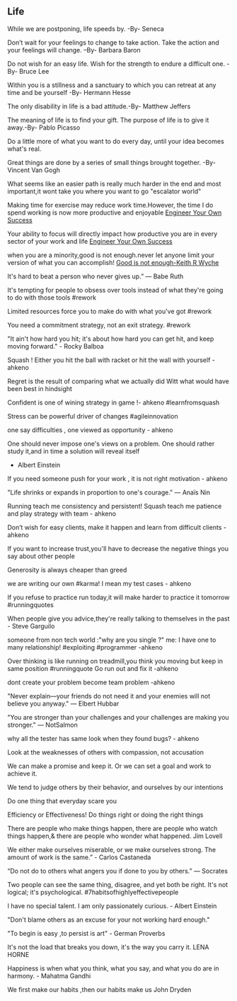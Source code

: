 <h2>Life</h2>
While we are postponing, life speeds by. -By- Seneca

Don’t wait for your feelings to change to take action. Take the action and your feelings will change. –By- Barbara Baron

Do not wish for an easy life. Wish for the strength to endure a difficult one. -By- Bruce Lee

Within you is a stillness and a sanctuary to which you can retreat at any time and be yourself -By- Hermann Hesse

The only disability in life is a bad attitude.-By- Matthew Jeffers

The meaning of life is to find your gift. The purpose of life is to give it away.-By- Pablo Picasso

Do a little more of what you want to do every day, until your idea becomes what's real.

Great things are done by a series of small things brought together. -By- Vincent Van Gogh

What seems like an easier path is really much harder in the end and most important,it wont take you where you want to go "escalator world"

Making time for exercise may reduce work time.However, the time I do spend working is now more productive and enjoyable <a href="https://www.goodreads.com/book/show/17396004-engineer-your-own-success">Engineer Your Own Success</a>

Your ability to focus will directly impact how productive you are in every sector of your work and life  <a href="https://www.goodreads.com/book/show/17396004-engineer-your-own-success">Engineer Your Own Success</a>

when you are a minority,good is not enough.never let anyone limit your version of what you can accomplish! <a href="https://www.goodreads.com/book/show/2967518-good-is-not-enough">Good is not enough-Keith R Wyche </a>

It's hard to beat a person who never gives up.” ― Babe Ruth

It's tempting for people to obsess over tools instead of what they're going to do with those tools #rework

Limited resources force you to make do with what you've got #rework

You need a commitment strategy, not an exit strategy. #rework

"It ain't how hard you hit; it's about how hard you can get hit, and keep moving forward." - Rocky Balboa 

Squash ! Either you hit the ball with racket or hit the wall with yourself - ahkeno

Regret is the result of comparing what we actually did Witt what would have been best in hindsight

Confident is one of wining strategy in game !- ahkeno #learnfromsquash 

Stress can be powerful driver of changes #agileinnovation

one say difficulties , one viewed as opportunity - ahkeno

One should never impose one's views on a problem. One should rather study it,and in time a solution will reveal itself
- Albert Einstein

If you need someone push for your work , it is not right motivation - ahkeno

"Life shrinks or expands in proportion to one's courage." — Anaïs Nin

Running teach me consistency and persistent!  Squash teach me patience and play strategy with team - ahkeno

Don’t wish for easy clients, make it happen and learn from difficult clients - ahkeno

If you want to increase trust,you'll have to decrease the negative things you say about other people

Generosity is always cheaper than greed

we are writing our own #karma! I mean my test cases - ahkeno

If you refuse to practice run today,it will make harder to practice it tomorrow #runningquotes

When people give you advice,they're really talking to themselves in the past - Steve Garguilo

someone from non tech world :"why are you single ?"
me: I have one to many relationship! #exploiting #programmer -ahkeno

Over thinking is like running on treadmill,you think you moving but keep in same position #runningquote Go run out  and fix it -ahkeno

dont create your problem become team problem -ahkeno

"Never explain―your friends do not need it and your enemies will not believe you anyway."  ― Elbert Hubbar

"You are stronger than your challenges and your challenges are making you stronger." — NotSalmon

why all the tester has same look when they found bugs? - ahkeno

Look at the weaknesses of others with compassion, not accusation

We can make a promise and keep it. Or we can set a goal and work to achieve it.

We tend to judge others by their behavior, and ourselves by our intentions

Do one thing that everyday scare you

Efficiency or Effectiveness! Do things right  or doing the right things

There are people who make things happen, there are people who watch things happen,& there are people who wonder what happened. 
Jim Lovell

We either make ourselves miserable, or we make ourselves strong. The amount of work is the same.” - Carlos Castaneda

“Do not do to others what angers you if done to you by others.” ― Socrates

Two people can see the same thing, disagree, and yet both be right. It's not logical; it's psychological. #7habitsofhighlyeffectivepeople

I have no special talent. I am only passionately curious. - Albert Einstein

"Don't blame others as an excuse for your not working hard enough."

"To begin is easy ,to persist is art" - German Proverbs

It's not the load that breaks you down, it's the way you carry it.
LENA HORNE

Happiness is when what you think, what you say, and what you do are in harmony. - Mahatma Gandhi

We first make our habits ,then our habits make us John Dryden


